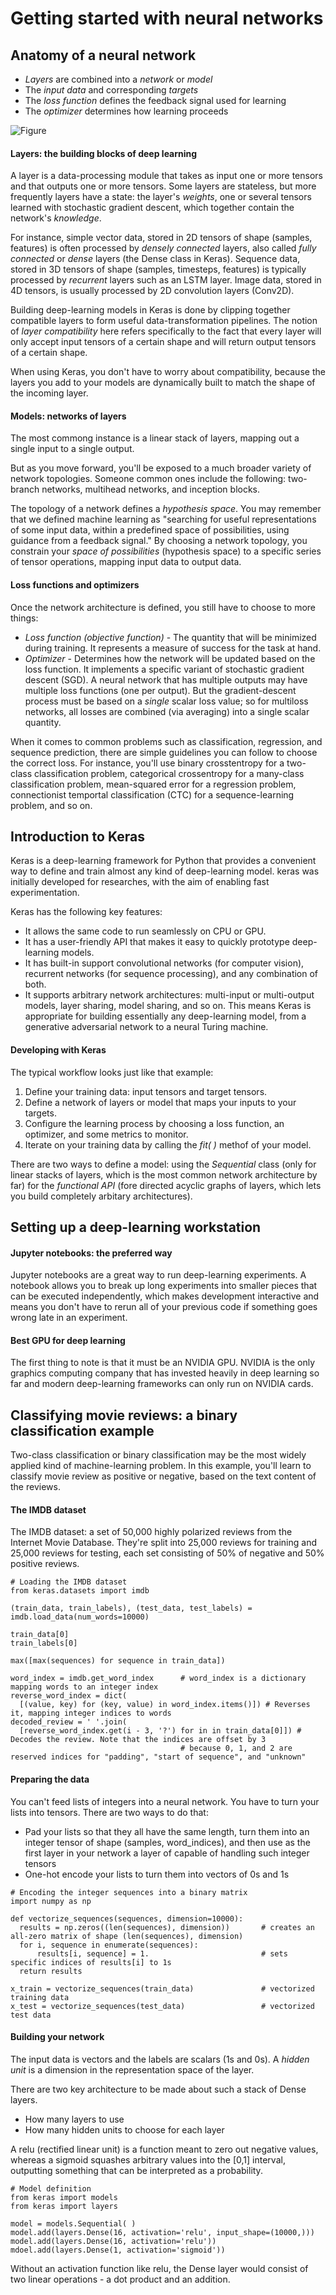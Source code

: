 # Getting started with neural networks

## Anatomy of a neural network
* *Layers* are combined into a *network* or *model*
* The *input data* and corresponding *targets*
* The *loss function* defines the feedback signal used for learning
* The *optimizer* determines how learning proceeds

![Figure](https://github.com/gpadolina/DeepLearning-notes/blob/master/DeepLearning/Figures/Anatomy%20of%20a%20neural%20network.png)
#### Layers: the building blocks of deep learning
A layer is a data-processing module that takes as input one or more tensors and that outputs one or more tensors. Some layers are stateless, but more frequently layers
have a state: the layer's *weights*, one or several tensors learned with stochastic gradient descent, which together contain the network's *knowledge*.

For instance, simple vector data, stored in 2D tensors of shape (samples, features) is often processed by *densely connected* layers, also called *fully connected* or
*dense* layers (the Dense class in Keras). Sequence data, stored in 3D tensors of shape (samples, timesteps, features) is typically processed by *recurrent* layers such
as an LSTM layer. Image data, stored in 4D tensors, is usually processed by 2D convolution layers (Conv2D).

Building deep-learning models in Keras is done by clipping together compatible layers to form useful data-transformation pipelines. The notion of *layer compatibility*
here refers specifically to the fact that every layer will only accept input tensors of a certain shape and will return output tensors of a certain shape.

When using Keras, you don't have to worry about compatibility, because the layers you add to your models are dynamically built to match the shape of the incoming layer.
#### Models: networks of layers
The most commong instance is a linear stack of layers, mapping out a single input to a single output.

But as you move forward, you'll be exposed to a much broader variety of network topologies. Someone common ones include the following: two-branch networks, multihead 
networks, and inception blocks.

The topology of a network defines a *hypothesis space*. You may remember that we defined machine learning as "searching for useful representations of some input data,
within a predefined space of possibilities, using guidance from a feedback signal." By choosing a network topology, you constrain your *space of possibilities*
(hypothesis space) to a specific series of tensor operations, mapping input data to output data.
#### Loss functions and optimizers
Once the network architecture is defined, you still have to choose to more things:
* *Loss function (objective function)* - The quantity that will be minimized during training. It represents a measure of success for the task at hand.
* *Optimizer* - Determines how the network will be updated based on the loss function. It implements a specific variant of stochastic gradient descent (SGD).
A neural network that has multiple outputs may have multiple loss functions (one per output). But the gradient-descent process must be based on a *single* scalar loss
value; so for multiloss networks, all losses are combined (via averaging) into a single scalar quantity.

When it comes to common problems such as classification, regression, and sequence prediction, there are simple guidelines you can follow to choose the correct loss. For
instance, you'll use binary crosstentropy for a two-class classification problem, categorical crossentropy for a many-class classification problem, mean-squared error for
a regression problem, connectionist temportal classification (CTC) for a sequence-learning problem, and so on.

## Introduction to Keras
Keras is a deep-learning framework for Python that provides a convenient way to define and train almost any kind of deep-learning model. keras was initially developed for
researches, with the aim of enabling fast experimentation.

Keras has the following key features:
* It allows the same code to run seamlessly on CPU or GPU.
* It has a user-friendly API that makes it easy to quickly prototype deep-learning models.
* It has built-in support convolutional networks (for computer vision), recurrent networks (for sequence processing), and any combination of both.
* It supports arbitrary network architectures: multi-input or multi-output models, layer sharing, model sharing, and so on. This means Keras is appropriate for building
essentially any deep-learning model, from a generative adversarial network to a neural Turing machine.
#### Developing with Keras
The typical workflow looks just like that example:
1. Define your training data: input tensors and target tensors.
2. Define a network of layers or model that maps your inputs to your targets.
3. Configure the learning process by choosing a loss function, an optimizer, and some metrics to monitor.
4. Iterate on your training data by calling the *fit( )* methof of your model.

There are two ways to define a model: using the *Sequential* class (only for linear stacks of layers, which is the most common network architecture by far) for the
*functional API* (fore directed acyclic graphs of layers, which lets you build completely arbitary architectures).
## Setting up a deep-learning workstation
#### Jupyter notebooks: the preferred way
Jupyter notebooks are a great way to run deep-learning experiments. A notebook allows you to break up long experiments into smaller pieces that can be executed 
independently, which makes development interactive and means you don't have to rerun all of your previous code if something goes wrong late in an experiment.
#### Best GPU for deep learning
The first thing to note is that it must be an NVIDIA GPU. NVIDIA is the only graphics computing company that has invested heavily in deep learning so far and modern
deep-learning frameworks can only run on NVIDIA cards.
## Classifying movie reviews: a binary classification example
Two-class classification or binary classification may be the most widely applied kind of machine-learning problem. In this example, you'll learn to classify movie
review as positive or negative, based on the text content of the reviews.
#### The IMDB dataset
The IMDB dataset: a set of 50,000 highly polarized reviews from the Internet Movie Database. They're split into 25,000 reviews for training and 25,000 reviews for testing,
each set consisting of 50% of negative and 50% positive reviews.
```
# Loading the IMDB dataset
from keras.datasets import imdb

(train_data, train_labels), (test_data, test_labels) = imdb.load_data(num_words=10000)

train_data[0]
train_labels[0]

max([max(sequences) for sequence in train_data])

word_index = imdb.get_word_index      # word_index is a dictionary mapping words to an integer index
reverse_word_index = dict(
  [(value, key) for (key, value) in word_index.items()]) # Reverses it, mapping integer indices to words
decoded_review = ' '.join(
  [reverse_word_index.get(i - 3, '?') for in in train_data[0]]) # Decodes the review. Note that the indices are offset by 3
                                      # because 0, 1, and 2 are reserved indices for "padding", "start of sequence", and "unknown"
```
#### Preparing the data
You can't feed lists of integers into a neural network. You have to turn your lists into tensors. There are two ways to do that:
* Pad your lists so that they all have the same length, turn them into an integer tensor of shape (samples, word_indices), and then use as the first layer in your network
a  layer of capable of handling such integer tensors
* One-hot encode your lists to turn them into vectors of 0s and 1s
```
# Encoding the integer sequences into a binary matrix
import numpy as np

def vectorize_sequences(sequences, dimension=10000):
  results = np.zeros((len(sequences), dimension))       # creates an all-zero matrix of shape (len(sequences), dimension)
  for i, sequence in enumerate(sequences):
      results[i, sequence] = 1.                         # sets specific indices of results[i] to 1s
  return results
  
x_train = vectorize_sequences(train_data)               # vectorized training data
x_test = vectorize_sequences(test_data)                 # vectorized test data
```
#### Building your network
The input data is vectors and the labels are scalars (1s and 0s). A *hidden unit* is a dimension in the representation space of the layer.

There are two key architecture to be made about such a stack of Dense layers.
* How many layers to use
* How many hidden units to choose for each layer

A relu (rectified linear unit) is a function meant to zero out negative values, whereas a sigmoid squashes arbitrary values into the [0,1] interval, outputting
something that can be interpreted as a probability.
```
# Model definition
from keras import models
from keras import layers

model = models.Sequential( )
model.add(layers.Dense(16, activation='relu', input_shape=(10000,)))
model.add(layers.Dense(16, activation='relu'))
mdoel.add(layers.Dense(1, activation='sigmoid'))
```
Without an activation function like relu, the Dense layer would consist of two linear operations - a dot product and an addition.
